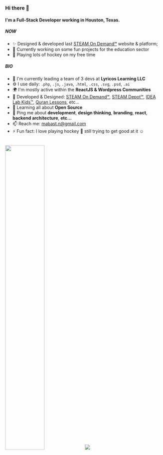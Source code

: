 ### Hi there 👋

#### I'm a Full-Stack Developer working in Houston, Texas.

##### NOW

- ✨ Designed & developed last [STEAM On Demand℠](https://steamondemand.org) website & platform;
- 🏫 Currently working on some fun projects for the education sector 
- 🏒 Playing lots of hockey on my free time

##### BIO

- 🏢 I'm currently leading a team of 3 devs at **Lyricos Learning LLC**
- ⚙️ I use daily: `.php`, `.js`, `.java`, `.html`, `.css`, `.svg`, `.psd`, `.ai`
- 🌍 I'm mostly active within the **ReactJS & Wordpress Communities**
- 💅 Developed & Designed: [STEAM On Demand℠](https://steamondemand.org), [STEAM Depot℠](https://steamdepot.idealabkids.com), [IDEA Lab Kids™](https://idealabkids.com), [Quran Lessons](https://quranlessons.us), etc…
- 🌱 Learning all about **Open Source**
- 💬 Ping me about **development**, **design thinking**, **branding**, **react**, **backend architecture**, **etc...**
- 📫 Reach me: [mabast.n@gmail.com](mailto:mabast.n@gmail.com)
- ⚡️ Fun fact: I love playing hockey 🏑 still trying to get good at it ☺ 

</br>

<div>
  <img height="50%" width="auto" src ="https://github-readme-stats.vercel.app/api?username=Mabast1&show_icons=true&count_private=true&text_color=fff&icon_color=fff&bg_color=000&title_color=fff&hide_border=true,contribs">
  <img src ="https://github-readme-streak-stats.herokuapp.com?user=Mabast1&hide_border=true&date_format=j%20M%5B%20Y%5D&background=000&ring=fff&fire=FFA500&sideNums=fff&sideLabels=fff&stroke=fff&currStreakNum=fff&currStreakLabel=fff&dates=fff">
</div>
